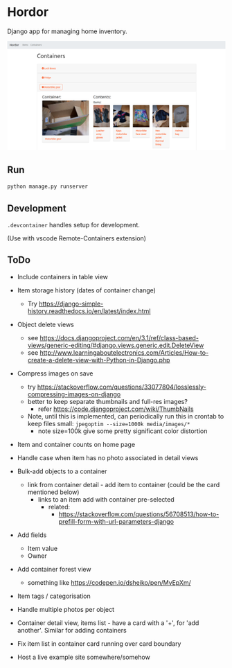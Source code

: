 # Hordor

Django app for managing home inventory.

<img src="doc/screenshot_containers.png" alt="docker icon" width="800"/>

## Run

```bash
python manage.py runserver
```

## Development
`.devcontainer` handles setup for development.

(Use with vscode Remote-Containers extension)

## ToDo

* Include containers in table view
* Item storage history (dates of container change) 
  * Try https://django-simple-history.readthedocs.io/en/latest/index.html
* Object delete views
  * see https://docs.djangoproject.com/en/3.1/ref/class-based-views/generic-editing/#django.views.generic.edit.DeleteView
  * see http://www.learningaboutelectronics.com/Articles/How-to-create-a-delete-view-with-Python-in-Django.php
* Compress images on save
  * try https://stackoverflow.com/questions/33077804/losslessly-compressing-images-on-django
  * better to keep separate thumbnails and full-res images?
    * refer https://code.djangoproject.com/wiki/ThumbNails
  * Note, until this is implemented, can periodically run this in crontab to keep files small:
  `jpegoptim --size=1000k media/images/*`
      * note size=100k give some pretty significant color distortion
* Item and container counts on home page
* Handle case when item has no photo associated in detail views
* Bulk-add objects to a container
  * link from container detail - add item to container (could be the card mentioned below)
    * links to an item add with container pre-selected
      * related:
        * https://stackoverflow.com/questions/56708513/how-to-prefill-form-with-url-parameters-django

* Add fields
    * Item value
    * Owner
* Add container forest view
    * something like https://codepen.io/dsheiko/pen/MvEpXm/
* Item tags / categorisation
* Handle multiple photos per object
* Container detail view, items list - have a card with a '+', for 'add another'. Similar for adding containers
* Fix item list in container card running over card boundary
* Host a live example site somewhere/somehow

